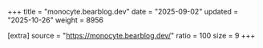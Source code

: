 +++
title = "monocyte.bearblog.dev"
date = "2025-09-02"
updated = "2025-10-26"
weight = 8956

[extra]
source = "https://monocyte.bearblog.dev/"
ratio = 100
size = 9
+++
